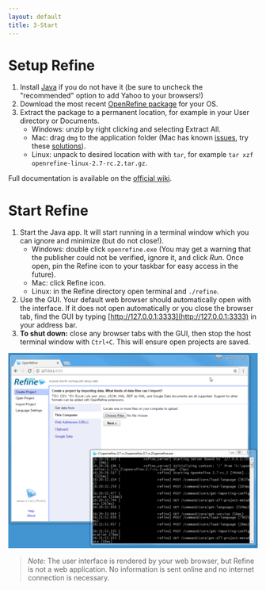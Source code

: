 ```yaml
---
layout: default
title: 3-Start
---
```


# Setup Refine
    
1. Install [Java](http://java.com/en/) if you do not have it (be sure to uncheck the "recommended" option to add Yahoo to your browsers!)
2. Download the most recent [OpenRefine package](http://openrefine.org/download.html) for your OS.
3. Extract the package to a permanent location, for example in your User directory or Documents. 
    - Windows: unzip by right clicking and selecting Extract All. 
    - Mac: drag `dmg` to the application folder (Mac has known [issues](https://github.com/OpenRefine/OpenRefine/wiki/Installation-Instructions#mac-osx), try these [solutions](https://gist.github.com/evanwill/138ff4a31a4bfd61c5626e43bee22772)). 
    - Linux: unpack to desired location with with `tar`, for example `tar xzf openrefine-linux-2.7-rc.2.tar.gz`. 

Full documentation is available on the [official wiki](https://github.com/OpenRefine/OpenRefine/wiki/).

# Start Refine

1. Start the Java app. It will start running in a terminal window which you can ignore and minimize (but do not close!).
    - Windows: double click `openrefine.exe` (You may get a warning that the publisher could not be verified, ignore it, and click *Run*. Once open, pin the Refine icon to your taskbar for easy access in the future). 
    - Mac: click Refine icon. 
    - Linux: in the Refine directory open terminal and `./refine`.
2. Use the GUI. Your default web browser should automatically open with the interface. If it does not open automatically or you close the browser tab, find the GUI by typing [http://127.0.0.1:3333](http://127.0.0.1:3333) in your address bar. 
3. **To shut down:** close any browser tabs with the GUI, then stop the host terminal window with `Ctrl+C`. This will ensure open projects are saved.

![terminal](images/openrefine.png)

> *Note:* The user interface is rendered by your web browser, but Refine is not a web application. No information is sent online and no internet connection is necessary.

